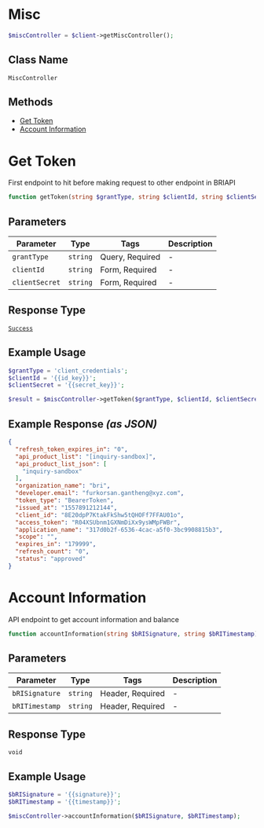 # Misc

```php
$miscController = $client->getMiscController();
```

## Class Name

`MiscController`

## Methods

* [Get Token](../../doc/controllers/misc.md#get-token)
* [Account Information](../../doc/controllers/misc.md#account-information)


# Get Token

First endpoint to hit before making request to other endpoint in BRIAPI

```php
function getToken(string $grantType, string $clientId, string $clientSecret): Success
```

## Parameters

| Parameter | Type | Tags | Description |
|  --- | --- | --- | --- |
| `grantType` | `string` | Query, Required | - |
| `clientId` | `string` | Form, Required | - |
| `clientSecret` | `string` | Form, Required | - |

## Response Type

[`Success`](../../doc/models/success.md)

## Example Usage

```php
$grantType = 'client_credentials';
$clientId = '{{id_key}}';
$clientSecret = '{{secret_key}}';

$result = $miscController->getToken($grantType, $clientId, $clientSecret);
```

## Example Response *(as JSON)*

```json
{
  "refresh_token_expires_in": "0",
  "api_product_list": "[inquiry-sandbox]",
  "api_product_list_json": [
    "inquiry-sandbox"
  ],
  "organization_name": "bri",
  "developer.email": "furkorsan.gantheng@xyz.com",
  "token_type": "BearerToken",
  "issued_at": "1557891212144",
  "client_id": "8E20dpP7KtakFkShw5tQHOFf7FFAU01o",
  "access_token": "R04XSUbnm1GXNmDiXx9ysWMpFWBr",
  "application_name": "317d0b2f-6536-4cac-a5f0-3bc9908815b3",
  "scope": "",
  "expires_in": "179999",
  "refresh_count": "0",
  "status": "approved"
}
```


# Account Information

API endpoint to get account information and balance

```php
function accountInformation(string $bRISignature, string $bRITimestamp): void
```

## Parameters

| Parameter | Type | Tags | Description |
|  --- | --- | --- | --- |
| `bRISignature` | `string` | Header, Required | - |
| `bRITimestamp` | `string` | Header, Required | - |

## Response Type

`void`

## Example Usage

```php
$bRISignature = '{{signature}}';
$bRITimestamp = '{{timestamp}}';

$miscController->accountInformation($bRISignature, $bRITimestamp);
```

